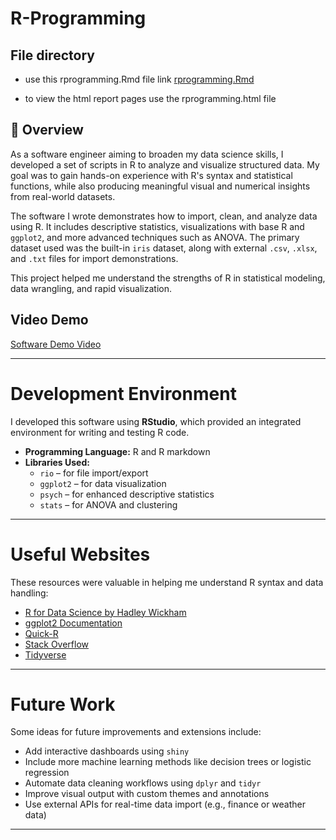 # R-Programming

## File directory
* use this rprogramming.Rmd file link [rprogramming.Rmd](https://github.com/DivineProjects/R-Programming/blob/main/rprogramming.Rmd)

* to view the html report pages use the rprogramming.html file


## 📌 Overview

As a software engineer aiming to broaden my data science skills, I developed a set of scripts in R to analyze and visualize structured data. My goal was to gain hands-on experience with R's syntax and statistical functions, while also producing meaningful visual and numerical insights from real-world datasets.

The software I wrote demonstrates how to import, clean, and analyze data using R. It includes descriptive statistics, visualizations with base R and `ggplot2`, and more advanced techniques such as ANOVA. The primary dataset used was the built-in `iris` dataset, along with external `.csv`, `.xlsx`, and `.txt` files for import demonstrations.

This project helped me understand the strengths of R in statistical modeling, data wrangling, and rapid visualization.
## Video Demo
[Software Demo Video](https://byupathwayworldwideprod-my.sharepoint.com/:v:/g/personal/djigu_byupathway_edu/EakaZ59mmm1Km_GM3jzsAhQBzkDDwuF6iBwLUS0UI-dMjQ?nav=eyJyZWZlcnJhbEluZm8iOnsicmVmZXJyYWxBcHAiOiJPbmVEcml2ZUZvckJ1c2luZXNzIiwicmVmZXJyYWxBcHBQbGF0Zm9ybSI6IldlYiIsInJlZmVycmFsTW9kZSI6InZpZXciLCJyZWZlcnJhbFZpZXciOiJNeUZpbGVzTGlua0NvcHkifX0&e=NG3CKt)


---

# Development Environment

I developed this software using **RStudio**, which provided an integrated environment for writing and testing R code.

- **Programming Language:** R  and R markdown
- **Libraries Used:**
  - `rio` – for file import/export  
  - `ggplot2` – for data visualization  
  - `psych` – for enhanced descriptive statistics  
  - `stats` – for ANOVA and clustering   

---

# Useful Websites

These resources were valuable in helping me understand R syntax and data handling:

- [R for Data Science by Hadley Wickham](https://r4ds.had.co.nz/)
- [ggplot2 Documentation](https://ggplot2.tidyverse.org/)
- [Quick-R](https://www.statmethods.net/)
- [Stack Overflow](https://stackoverflow.com/)
- [Tidyverse](https://www.tidyverse.org/)

---

# Future Work

Some ideas for future improvements and extensions include:

- Add interactive dashboards using `shiny`
- Include more machine learning methods like decision trees or logistic regression
- Automate data cleaning workflows using `dplyr` and `tidyr`
- Improve visual output with custom themes and annotations
- Use external APIs for real-time data import (e.g., finance or weather data)

---

